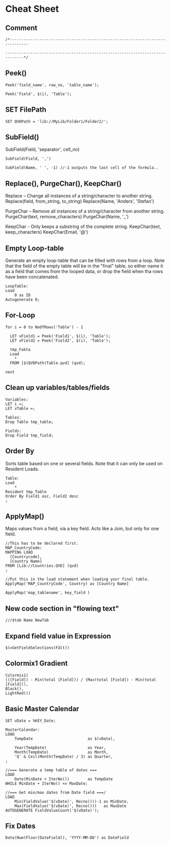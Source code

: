 # Cheat Sheet

## Comment

```
/*------------------------------------------------------------------------------ 

------------------------------------------------------------------------------*/ 
```

## Peek() 

```
Peek('field_name', row_no, 'table_name');  

Peek('Field', $(i), 'Table'); 
```

## SET FilePath 

```
SET QVDPath = 'lib://MyLib/Folder1/Folder2/';
```

## SubField() 

SubField(Field, 'separator', cell_no) 
 
```
SubField(Field, ',') 

SubField(Name, ' ', -1) //-1 outputs the last cell of the formula.. 
```

## Replace(), PurgeChar(), KeepChar() 

Replace – Change all instances of a string/character to another string. 
Replace(field, from_string, to_string) 
Replace(Name, 'Anders', 'Stefan') 

PurgeChar – Remove all instances of a string/character from another string. 
PurgeChar(text, remove_characters) 
PurgeChar(Name, '_') 

KeepChar - Only keeps a substring of the complete string. 
KeepChar(text, keep_characters) 
KeepChar(Email, '@') 

## Empty Loop-table

Generate an empty loop-table that can be filled with rows from a loop. Note that the field of the empty table will be in the "final" table, 
so either name it as a field that comes from the looped data, or drop the field when tha rows have been concatenated.

```
LoopTable: 
Load 
    0 as ID 
Autogenerate 0;
```

## For-Loop 

```
for i = 0 to NoOfRows('Table') - 1

  LET vField1 = Peek('Field1', $(i), 'Table'); 
  LET vField2 = Peek('Field2', $(i), 'Table'); 

  tmp_Fakta
  Load
    * 
  FROM [$(QVDPath)Table.qvd] (qvd);

next
```

## Clean up variables/tables/fields

```
Variables: 
LET i =;
LET vTable =;

Tables: 
Drop Table tmp_table; 

Fields: 
Drop Field tmp_field; 
```

## Order By 

Sorts table based on one or several fields. Note that it can only be used on Resident Loads.
 
```
Table: 
Load 
    * 
Resident tmp_Table 
Order By Field1 asc, Field2 desc 
;
```

## ApplyMap() 

Maps values from a field, via a key field. Acts like a Join, but only for one field.

```
//This has to be declared first.
MAP_CountryCode: 
MAPPING LOAD
  [Countrycode], 
  [Country Name] 
FROM [Lib://Countries.QVD] (qvd) 
; 

//Put this in the load statement when loading your final table.
ApplyMap('MAP_CountryCode', Country) as [Country Name] 

ApplyMap('map_tablename', key_field )
```

## New code section in "flowing text" 

```
///$tab Name NewTab 
```

## Expand field value in Expression 

```
$(=GetFieldSelections(Fält)) 
```

## Colormix1 Gradient 

```
Colormix1( 
(([Field]) - Min(total [Field])) / (Max(total [Field]) - Min(total [Field])), 
Black(),  
LightRed()) 
```
 
## Basic Master Calendar 

```
SET vDate = %KEY_Date;

MasterCalendar:
LOAD
	TempDate                        as $(vDate),
	
	Year(TempDate)                  as Year, 
	Month(TempDate)                 as Month,
	'Q' & Ceil(Month(TempDate) / 3) as Quarter,
;

//=== Generate a temp table of dates === 
LOAD
	Date(MinDate + IterNo())        as TempDate
WHILE MinDate + IterNo() <= MaxDate;

//=== Get min/max dates from Date field ===/
LOAD
	Min(FieldValue('$(vDate)', Recno()))-1 as MinDate,
	Max(FieldValue('$(vDate)', Recno()))   as MaxDate
AUTOGENERATE FieldValueCount('$(vDate)');
```
 
## Fix Dates 

```
Date(Num(Floor(DateField)), 'YYYY-MM-DD') as DateField
```
